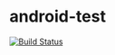 # android-test

[![Build Status](https://travis-ci.com/eclipsegst/android-test.svg?branch=master)](https://travis-ci.com/eclipsegst/android-test)

